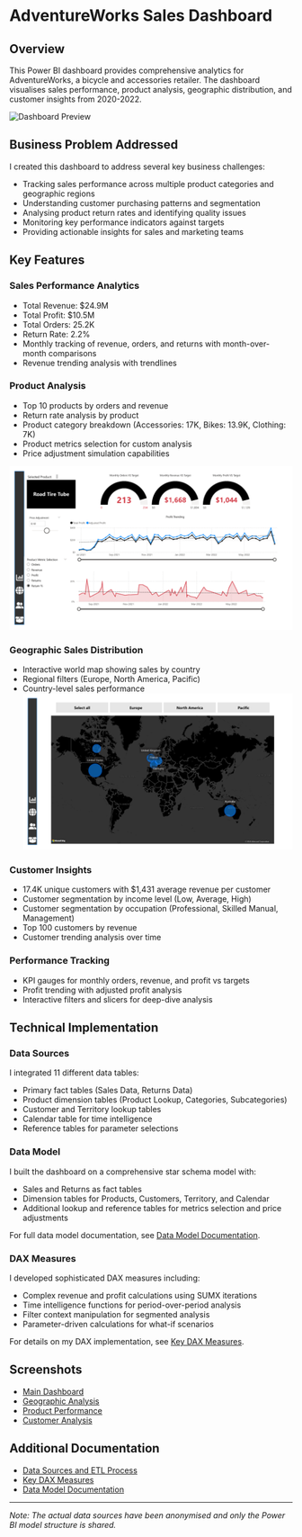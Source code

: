 # AdventureWorks Sales Dashboard

## Overview
This Power BI dashboard provides comprehensive analytics for AdventureWorks, a bicycle and accessories retailer. The dashboard visualises sales performance, product analysis, geographic distribution, and customer insights from 2020-2022.

![Dashboard Preview](./screenshots/Exec_dashboard.png)

## Business Problem Addressed
I created this dashboard to address several key business challenges:
- Tracking sales performance across multiple product categories and geographic regions
- Understanding customer purchasing patterns and segmentation
- Analysing product return rates and identifying quality issues
- Monitoring key performance indicators against targets
- Providing actionable insights for sales and marketing teams

## Key Features

### Sales Performance Analytics
- Total Revenue: $24.9M
- Total Profit: $10.5M
- Total Orders: 25.2K
- Return Rate: 2.2%
- Monthly tracking of revenue, orders, and returns with month-over-month comparisons
- Revenue trending analysis with trendlines

### Product Analysis
- Top 10 products by orders and revenue
- Return rate analysis by product
- Product category breakdown (Accessories: 17K, Bikes: 13.9K, Clothing: 7K)
- Product metrics selection for custom analysis
- Price adjustment simulation capabilities
  
![Product Analysis](./screenshots/Product_detail.png)

### Geographic Sales Distribution
- Interactive world map showing sales by country
- Regional filters (Europe, North America, Pacific)
- Country-level sales performance
![Geographic Sales Distribution](./screenshots/Map_view.png)

### Customer Insights
- 17.4K unique customers with $1,431 average revenue per customer
- Customer segmentation by income level (Low, Average, High)
- Customer segmentation by occupation (Professional, Skilled Manual, Management)
- Top 100 customers by revenue
- Customer trending analysis over time

### Performance Tracking
- KPI gauges for monthly orders, revenue, and profit vs targets
- Profit trending with adjusted profit analysis
- Interactive filters and slicers for deep-dive analysis

## Technical Implementation

### Data Sources
I integrated 11 different data tables:
- Primary fact tables (Sales Data, Returns Data)
- Product dimension tables (Product Lookup, Categories, Subcategories)
- Customer and Territory lookup tables
- Calendar table for time intelligence
- Reference tables for parameter selections

### Data Model
I built the dashboard on a comprehensive star schema model with:
- Sales and Returns as fact tables
- Dimension tables for Products, Customers, Territory, and Calendar
- Additional lookup and reference tables for metrics selection and price adjustments

For full data model documentation, see [Data Model Documentation](./documentation/data-model.md).

### DAX Measures
I developed sophisticated DAX measures including:
- Complex revenue and profit calculations using SUMX iterations
- Time intelligence functions for period-over-period analysis
- Filter context manipulation for segmented analysis
- Parameter-driven calculations for what-if scenarios

For details on my DAX implementation, see [Key DAX Measures](./documentation/key-dax-measures.md).

## Screenshots
- [Main Dashboard](./screenshots/Exec_dashboard.png)
- [Geographic Analysis](./screenshots/Map_view.png)
- [Product Performance](./screenshots/Product_detail.png)
- [Customer Analysis](./screenshots/Customer_detail.png)

## Additional Documentation
- [Data Sources and ETL Process](./documentation/data-sources.md)
- [Key DAX Measures](./documentation/key-dax-measures.md)
- [Data Model Documentation](./documentation/data-model.md)

---

*Note: The actual data sources have been anonymised and only the Power BI model structure is shared.*
